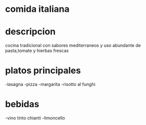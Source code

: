 # comida italiana

# descripcion
cocina tradicional con sabores mediterraneos y uso abundante de pasta,tomate y hierbas frescas 

# platos principales 
-lasagna
-pizza
-margarita
-risotto al funghi

# bebidas 
-vino tinto chianti
-limoncello
 

